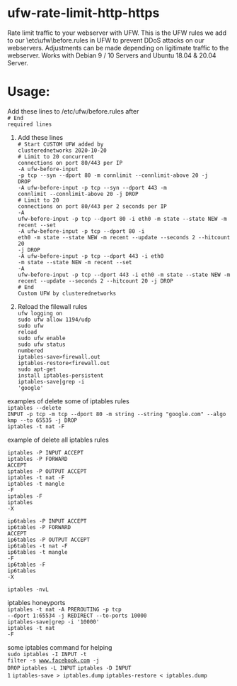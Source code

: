 # ufw-rate-limit-http-https
Rate limit traffic to your webserver with UFW.
This is the UFW rules we add to our \etc\ufw\before.rules in UFW to prevent DDoS attacks on our webservers.
Adjustments can be made depending on ligitimate traffic to the webserver.
Works with Debian 9 / 10 Servers and Ubuntu 18.04 & 20.04 Server.
# Usage:
Add these lines to /etc/ufw/before.rules after<br>
<code># End required lines</code>
1. Add these lines</br>
<code># Start CUSTOM UFW added by clusterednetworks 2020-10-20</code><br>
<code># Limit to 20 concurrent connections on port 80/443 per IP</code><br>
<code>-A ufw-before-input -p tcp --syn --dport 80 -m connlimit --connlimit-above 20 -j DROP</code><br>
<code>-A ufw-before-input -p tcp --syn --dport 443 -m connlimit --connlimit-above 20 -j DROP</code><br>
<code># Limit to 20 connections on port 80/443 per 2 seconds per IP</code><br>
<code>-A ufw-before-input -p tcp --dport 80 -i eth0 -m state --state NEW -m recent --set</code><br>
<code>-A ufw-before-input -p tcp --dport 80 -i eth0 -m state --state NEW -m recent --update --seconds 2 --hitcount 20 -j DROP</code><br>
<code>-A ufw-before-input -p tcp --dport 443 -i eth0 -m state --state NEW -m recent --set</code><br>
<code>-A ufw-before-input -p tcp --dport 443 -i eth0 -m state --state NEW -m recent --update --seconds 2 --hitcount 20 -j DROP</code><br>
<code># End Custom UFW by clusterednetworks</code><br>

2. Reload the filewall rules<br>
<code>ufw logging on</code><br>
<code>sudo ufw allow 1194/udp</code><br>
<code>sudo ufw reload</code><br>
<code>sudo ufw enable</code><br>
<code>sudo ufw status numbered</code><br>
<code>iptables-save>firewall.out</code><br>
<code>iptables-restore<firewall.out</code><br>
<code>sudo apt-get install iptables-persistent</code><br>
<code>iptables-save|grep -i 'google'</code><br>
  
examples of delete some of iptables rules<br>
<code>iptables --delete INPUT -p tcp -m tcp --dport 80 -m string --string "google.com" --algo kmp --to 65535 -j DROP</code><br>
<code>iptables -t nat -F</code>
  
 example of delete all iptables rules
  
<code>iptables -P INPUT ACCEPT</code><br>
<code>iptables -P FORWARD ACCEPT</code><br>
<code>iptables -P OUTPUT ACCEPT</code><br>
<code>iptables -t nat -F</code><br>
<code>iptables -t mangle -F</code><br>
<code>iptables -F</code><br>
<code>iptables -X</code><br>

<code>ip6tables -P INPUT ACCEPT</code><br>
<code>ip6tables -P FORWARD ACCEPT</code><br>
<code>ip6tables -P OUTPUT ACCEPT</code><br>
<code>ip6tables -t nat -F</code><br>
<code>ip6tables -t mangle -F</code><br>
<code>ip6tables -F</code><br>
<code>ip6tables -X</code><br>

<code>iptables -nvL</code>

iptables honeyports<br>
<code>iptables -t nat -A PREROUTING -p tcp --dport 1:65534 -j REDIRECT --to-ports 10000</code><br>
<code>iptables-save|grep -i '10000'</code><br>
<code>iptables -t nat -F</code>

some iptables command for helping<br>
<code>sudo iptables -I INPUT -t filter -s www.facebook.com -j DROP</code>
<code>iptables -L INPUT</code>
<code>iptables -D INPUT 1</code>
<code>iptables-save > iptables.dump</code>
<code>iptables-restore < iptables.dump</code>

